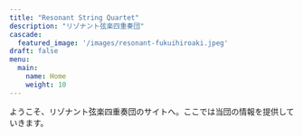 ```yaml
---
title: "Resonant String Quartet"
description: "リゾナント弦楽四重奏団"
cascade:
  featured_image: '/images/resonant-fukuihiroaki.jpeg'
draft: false
menu:
  main:
    name: Home
    weight: 10
---
```

ようこそ、リゾナント弦楽四重奏団のサイトへ。ここでは当団の情報を提供していきます。